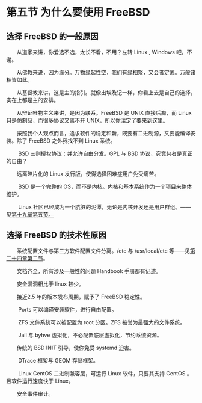 # 第五节 为什么要使用 FreeBSD

## 选择 FreeBSD 的一般原因 <a href="#xuan-ze-freebsd-de-yi-ban-yuan-yin" id="xuan-ze-freebsd-de-yi-ban-yuan-yin"></a>

　　从道家来讲，你爱选不选，太长不看，不用？左转 Linux , Windows 吧，不谢。

　　从佛教来说，因为缘分。万物缘起性空，我们有缘相聚，又会者定离。万般诸相皆如此。

　　从基督教来讲，这是主的指引。就像出埃及记一样，你看上去是自己的选择，实在上都是主的安排。

　　从辩证唯物主义来讲，是因为联系。FreeBSD 是 UNIX 直接后裔，而 Linux 只是仿制品，而很多协议又离不开 UNIX，所以你注定了要来到这里。

　　按照我个人观点而言，追求软件的稳定和新，既要有二进制源，又要能编译安装。除了 FreeBSD 之外我找不到 Linux 系统。

　　 BSD 三则授权协议：并允许自由分发。GPL 与 BSD 协议，究竟何者是真正的自由？

　　远离碎片化的 Linux 发行版，使得选择困难症用户免受痛苦。

　　 BSD 是一个完整的 OS，而不是内核。内核和基本系统作为一个项目来整体维护。

　　 Linux 社区已经成为一个肮脏的泥潭，无论是内核开发还是用户群组。——见[第十九章第五节。](../di-shi-jiu-zhang-wen-xue-gu-shi/di-wu-jie-linux-she-qu-yi-jing-cheng-wei-le-yi-ge-ang-zang-de-ni-tan.md)

## 选择 FreeBSD 的技术性原因

　　系统配置文件与第三方软件配置文件分离。/etc 与 /usr/local/etc 等——见[第二十四章第二节](../di-er-shi-si-zhang-freebsd-te-se/di-er-jie-freebsd-mu-lu-jie-gou.md)。

　　文档齐全，所有涉及一般性的问题 Handbook 手册都有记述。

　　安全漏洞相比于 linux 较少。

　　接近2.5 年的版本发布周期，赋予了 FreeBSD 稳定性。

　　 Ports 可以编译安装软件，进行自由配置。

　　 ZFS 文件系统可以被配置为 root 分区。ZFS 被誉为最强大的文件系统。

　　 Jail 与 byhve 虚拟化，不必配置底层虚拟化，节约系统资源。

　　传统的 BSD INIT 引导，使你免受 systemd 迫害。

　　 DTrace 框架与 GEOM 存储框架。

　　 Linux CentOS 二进制兼容层，可运行 Linux 软件，只要其支持 CentOS 。且软件运行速度快于 Linux。

　　安全事件审计。
